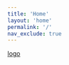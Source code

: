 ```yaml
---
title: 'Home'
layout: 'home'
permalink: '/'
nav_exclude: true
---
```



[logo][URL1]


[URL1]: .github/assets/logo.png